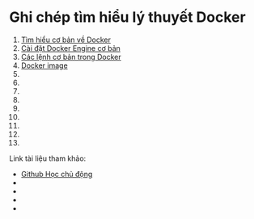 # Ghi chép tìm hiểu lý thuyết Docker
1. [Tìm hiểu cơ bản về Docker](1.what-is-docker.md)
1. [Cài đặt Docker Engine cơ bản](2.install-docker-basic.md)
1. [Các lệnh cơ bản trong Docker](3.docker-command-basic.md)
1. [Docker image]()
1. []()
1. []()
1. []()
1. []()
1. []()
1. []()
1. []()
1. []()
1. []()

Link tài liệu tham khảo:
* [Github Học chủ động](https://github.com/hocchudong/ghichep-docker/blob/master/docs/README.md)
* []()
* []()
* []()
* []()
